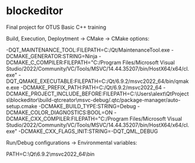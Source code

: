 # blockeditor
Final project for OTUS Basic C++ training


Build, Execution, Deploytment -> CMake -> CMake options:

-DQT_MAINTENANCE_TOOL:FILEPATH=C:/Qt/MaintenanceTool.exe
-DCMAKE_GENERATOR:STRING=Ninja
-DCMAKE_C_COMPILER:FILEPATH="C:/Program
Files/Microsoft
Visual
Studio/2022/Community/VC/Tools/MSVC/14.44.35207/bin/HostX64/x64/cl.exe"
-DQT_QMAKE_EXECUTABLE:FILEPATH=C:/Qt/6.9.2/msvc2022_64/bin/qmake.exe
-DCMAKE_PREFIX_PATH:PATH=C:/Qt/6.9.2/msvc2022_64
-DCMAKE_PROJECT_INCLUDE_BEFORE:FILEPATH=C:\Users\alext\QtProjects\blockeditor\build-qtcreator\msvc-debug/.qtc/package-manager/auto-setup.cmake
-DCMAKE_BUILD_TYPE:STRING=Debug
-DCMAKE_COLOR_DIAGNOSTICS:BOOL=ON
-DCMAKE_CXX_COMPILER:FILEPATH="C:/Program Files/Microsoft Visual Studio/2022/Community/VC/Tools/MSVC/14.44.35207/bin/HostX64/x64/cl.exe"
-DCMAKE_CXX_FLAGS_INIT:STRING=-DQT_QML_DEBUG


Run/Debug configurations -> Environmental variables:

PATH=C:\Qt\6.9.2\msvc2022_64\bin